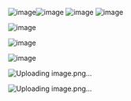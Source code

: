 ![image](https://github.com/vidhya00009/Derm_Project/assets/150995591/02d77336-422d-4bab-9208-46b907cde3d5)![image](https://github.com/vidhya00009/Derm_Project/assets/150995591/60827444-4bed-40d1-8541-cc1ea0dafd9e)
![image](https://github.com/vidhya00009/Derm_Project/assets/150995591/303e927b-aa77-4160-9c06-f9688c86f548)
![image](https://github.com/vidhya00009/Derm_Project/assets/150995591/06c1c0cd-7841-4e4d-a8c4-280b6d605c8a)

![image](https://github.com/vidhya00009/Derm_Project/assets/150995591/677e22f9-c8f7-4756-957f-b3d51892d7e2)

![image](https://github.com/vidhya00009/Derm_Project/assets/150995591/d18ba430-a720-4acd-9405-edbb35392489)

![image](https://github.com/vidhya00009/Derm_Project/assets/150995591/c1772579-ff88-4b45-ab58-f15736450ea9)

![Uploading image.png…]()

![Uploading image.png…]()
